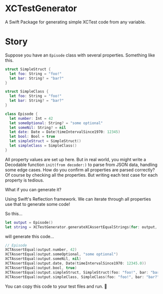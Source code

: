 # XCTestGenerator

A Swift Package for generating simple XCTest code from any variable.

# Story

Suppose you have an `Episode` class with several properties. Something like this.
```swift
struct SimpleStruct {
  let foo: String = "foo!"
  let bar: String? = "bar?"
}

struct SimpleClass {
  let foo: String = "foo!"
  let bar: String? = "bar?"
}

class Episode {
  let number: Int = 42
  let someOptional: String? = "some optional"
  let someNil: String? = nil
  let date: Date = Date(timeIntervalSince1970: 12345)
  let bool: Bool = true
  let simpleStruct = SimpleStruct()
  let simpleClass = SimpleClass()
}
```

All property values are set up here. But in real world, you might write a Decodable function `init(from decoder:)` to parse from JSON data, handling some edge cases. How do you confirm all properties are parsed correctly? Of course by checking all the properties. But writing each test case for each property is tedious.

What if you can generate it?

Using Swift's Reflection framework. We can iterate through all properties use that to generate some code! 

So this...
```swift
let output = Episode()
let string = XCTestGenerator.generateXCAssertEqualStrings(for: output, name: "output")
```

will generate this code...
```swift
// Episode
XCTAssertEqual(output.number, 42)
XCTAssertEqual(output.someOptional, "some optional")
XCTAssertEqual(output.someNil, nil)
XCTAssertEqual(output.date, Date(timeIntervalSince1970: 12345.0))
XCTAssertEqual(output.bool, true)
XCTAssertEqual(output.simpleStruct, SimpleStruct(foo: "foo!", bar: "bar?"))
XCTAssertEqual(output.simpleClass, SimpleClass(foo: "foo!", bar: "bar?"))
```

You can copy this code to your test files and run. 🎉
